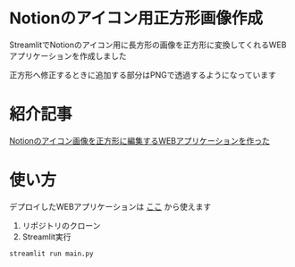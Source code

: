 # Notionのアイコン用正方形画像作成

StreamlitでNotionのアイコン用に長方形の画像を正方形に変換してくれるWEBアプリケーションを作成しました

正方形へ修正するときに追加する部分はPNGで透過するようになっています

# 紹介記事

[Notionのアイコン画像を正方形に編集するWEBアプリケーションを作った](https://qiita.com/_m_a_s_a_/items/380aeccfd0843b7de46e)

# 使い方

デプロイしたWEBアプリケーションは [ここ](https://share.streamlit.io/masachika-kamada/notion-icon-reshape/main.py) から使えます

1) リポジトリのクローン
2) Streamlit実行

```bash
streamlit run main.py
```
